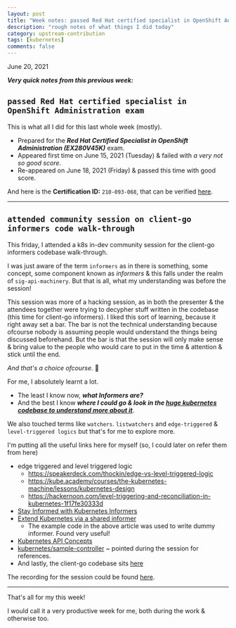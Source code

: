 ```yaml
---
layout: post
title: "Week notes: passed Red Hat certified specialist in OpenShift Administration exam, attended community session on client-go informers code walk-through #25"
description: "rough notes of what things I did today"
category: upstream-contribution
tags: [kubernetes]
comments: false
---
```


June 20, 2021

***Very quick notes from this previous week:***

## `passed Red Hat certified specialist in OpenShift Administration exam`

This is what all I did for this last whole week (mostly).

- Prepared for the ***Red Hat Certified Specialist in OpenShift Administration (EX280V45K)*** exam.
- Appeared first time on June 15, 2021 (Tuesday) & failed with *a very not so good score*.
- Re-appeared on June 18, 2021 (Friday) & passed this time with good score.

And here is the **Certification ID:** `210-093-068`, that can be verified [here](https://www.redhat.com/rhtapps/certification/verify/?certId=210-093-068).

---

## `attended community session on client-go informers code walk-through`

This friday, I attended a k8s in-dev community session for the client-go informers codebase walk-through.

I was just aware of the term `informers` as in there is something, some concept, some component known as *informers* & this falls under the realm of `sig-api-machinery`. But that is all, what my understanding was before the session!

This session was more of a hacking session, as in both the presenter & the attendees together were trying to decypher stuff written in the codebase (this time for client-go informers). I liked this sort of learning, because it right away set a bar. The bar is not the technical understanding because ofcourse nobody is assuming people would understand the things being discussed beforehand. But the bar is that the session will only make sense & bring value to the people who would care to put in the time & attention & stick until the end.

*And that's a choice ofcourse.* 🙂

For me, I absolutely learnt a lot.
- The least I know now,  ***what Informers are?*** 
- And the best I know ***where I could go & look in the [huge kubernetes codebase to understand more about it](https://github.com/kubernetes/kubernetes/blob/master/staging/src/k8s.io/client-go/informers/generic.go)***. 

We also touched terms like `watchers`. `listwatchers` and `edge-triggered` & `level-triggered logics` but that's for me to explore more.

I'm putting all the useful links here for myself (so, I could later on refer them from here)

- edge triggered and level triggered logic
    - https://speakerdeck.com/thockin/edge-vs-level-triggered-logic
    - https://kube.academy/courses/the-kubernetes-machine/lessons/kubernetes-design
    - https://hackernoon.com/level-triggering-and-reconciliation-in-kubernetes-1f17fe30333d
- [Stay Informed with Kubernetes Informers](https://firehydrant.io/blog/stay-informed-with-kubernetes-informers/)
- [Extend Kubernetes via a shared informer](https://www.cncf.io/blog/2019/10/15/extend-kubernetes-via-a-shared-informer/)
    - The example code in the above article was used to write dummy informer. Found very useful!
- [Kubernetes API Concepts](https://kubernetes.io/docs/reference/using-api/api-concepts/)
- [kubernetes/sample-controller](https://github.com/kubernetes/sample-controller/blob/master/controller.go) ~ pointed during the session for references.
- And lastly, the client-go codebase sits [here](https://github.com/kubernetes/kubernetes/blob/master/staging/src/k8s.io/client-go/informers)

The recording for the session could be found [here](http://bit.ly/in-dev-sessions).

---

That's all for my this week!

I would call it a very productive week for me, both during the work & otherwise too.
